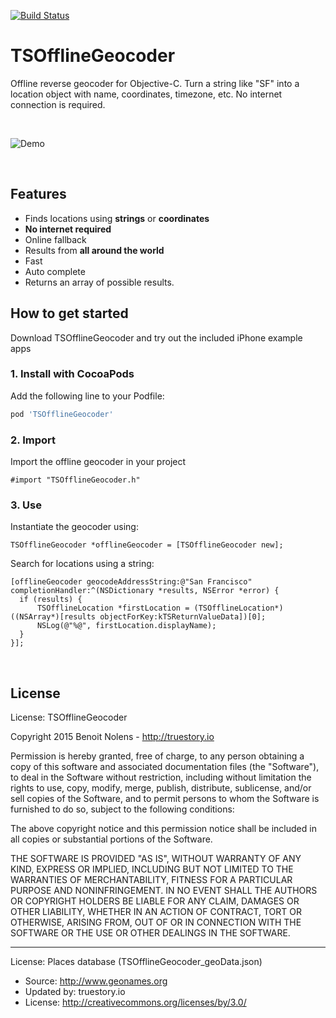[![Build Status](https://travis-ci.org/bnolens/TSOfflineGeocoder.svg?branch=master)](https://travis-ci.org/bnolens/TSOfflineGeocoder)

# TSOfflineGeocoder

Offline reverse geocoder for Objective-C.
Turn a string like "SF" into a location object with name, coordinates, timezone, etc. No internet connection is required.

<br />

![Demo](https://cloud.githubusercontent.com/assets/221925/9855012/20155d6a-5b0c-11e5-8f70-353f7f71debc.gif "Demo")

<br />

## Features
- Finds locations using **strings** or **coordinates**
- **No internet required**
- Online fallback
- Results from **all around the world**
- Fast
- Auto complete
- Returns an array of possible results.

## How to get started

Download TSOfflineGeocoder and try out the included iPhone example apps

### 1. Install with CocoaPods

Add the following line to your Podfile:

```ruby
pod 'TSOfflineGeocoder'
```

### 2. Import

Import the offline geocoder in your project

```objc
#import "TSOfflineGeocoder.h"
```

### 3. Use

Instantiate the geocoder using:

```objc
TSOfflineGeocoder *offlineGeocoder = [TSOfflineGeocoder new];
```

Search for locations using a string:

```objc
[offlineGeocoder geocodeAddressString:@"San Francisco" completionHandler:^(NSDictionary *results, NSError *error) {
  if (results) {
      TSOfflineLocation *firstLocation = (TSOfflineLocation*)((NSArray*)[results objectForKey:kTSReturnValueData])[0];
      NSLog(@"%@", firstLocation.displayName);
  }
}];
```


<br />

## License

License: TSOfflineGeocoder

Copyright 2015 Benoit Nolens - http://truestory.io

Permission is hereby granted, free of charge, to any person obtaining
a copy of this software and associated documentation files (the
"Software"), to deal in the Software without restriction, including
without limitation the rights to use, copy, modify, merge, publish,
distribute, sublicense, and/or sell copies of the Software, and to
permit persons to whom the Software is furnished to do so, subject to
the following conditions:

The above copyright notice and this permission notice shall be
included in all copies or substantial portions of the Software.

THE SOFTWARE IS PROVIDED "AS IS", WITHOUT WARRANTY OF ANY KIND,
EXPRESS OR IMPLIED, INCLUDING BUT NOT LIMITED TO THE WARRANTIES OF
MERCHANTABILITY, FITNESS FOR A PARTICULAR PURPOSE AND
NONINFRINGEMENT. IN NO EVENT SHALL THE AUTHORS OR COPYRIGHT HOLDERS BE
LIABLE FOR ANY CLAIM, DAMAGES OR OTHER LIABILITY, WHETHER IN AN ACTION
OF CONTRACT, TORT OR OTHERWISE, ARISING FROM, OUT OF OR IN CONNECTION
WITH THE SOFTWARE OR THE USE OR OTHER DEALINGS IN THE SOFTWARE.

- - -

License: Places database (TSOfflineGeocoder_geoData.json)

 - Source: http://www.geonames.org
 - Updated by: truestory.io
 - License: http://creativecommons.org/licenses/by/3.0/
